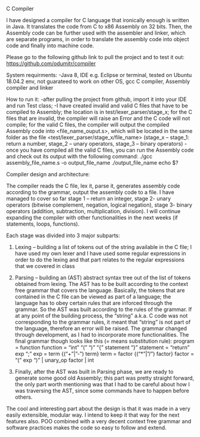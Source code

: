 C Compiler 

I have designed a compiler for C language that ironically enough is written in Java. It translates the code from C to x86 Assembly on 32 bits.  Then, the Assembly code can be further used with the assembler and linker, which are separate programs, in order to translate the assembly code into object code and finally into machine code.

Please go to the following github link to pull the project and to test it out:
https://github.com/odumitr/compiler

System requirments:
-Java 8, IDE e.g. Eclipse or terminal, tested on Ubuntu 18.04.2 env, not guarateed to work on other OS, gcc C compiler, Assembly compiler and linker

How to run it:
-after pulling the project from github, import it into your IDE and run Test class;
-I have created invalid and valid C files that have to be compiled to Assembly; the location is in test/lexer_parser/stage_x; for the C files that are invalid, the compiler will raise an Error and the C code will not compile; for the valid C files, the compiler will output the compiled Assembly code into <file_name_ouput.s>, which will be located in the same folder as the file <test/lexer_parser/stage_x/file_name> (stage_x – stage_1: return a number, stage_2 – unary operators, stage_3 – binary operators)
-once you have compiled all the valid C files, you can run the Assembly code and check out its output with the following command: 
./gcc assembly_file_name.s -o output_file_name
./output_file_name
echo $?

Compiler design and architecture:

The compiler reads the C file, lex it, parse it, generates assembly code according to the grammar, output the assembly code to a file.
I have managed to cover so far stage 1 – return an integer, stage 2- unary operators (bitwise complement, negation, logical negation), stage 3- binary operators (addition, subtraction, multiplication, division).
I will continue expanding the compiler with other functionalities in the next weeks (if statements, loops, functions).

Each stage was divided into 3 major subparts:
1. Lexing – building a list of tokens out of the string available in the C file; I have used my own lexer and I have used some regular expressions in order to do the lexing and that part relates to the regular expressions that we covered in class
2. Parsing – building an (AST) abstract syntax tree out of the list of tokens obtained from lexing. The AST has to be built according to the context free grammar that covers the language. Basically, the tokens that are contained in the C file can be viewed as part of a language; the language has to obey certain rules that are inforced through the grammar. So the AST was built according to the rules of the grammar. If at any point of the building process, the “string” a.k.a. C code was not corresponding to the grammar rules, it meant that “string” is not part of the language, therefore an error will be raised. The grammar changed through development, as I had to incorporate more functionalities. The final grammar though looks like this (= means substitution rule):
program = function
function = “int” <id> “(” “)” “{” statement “}”
statement = “return” exp “;”
exp = term {(“+”|”-”) term}
term = factor {(“*”|”/”) factor}
factor = “(” exp “)” | unary_op factor | int


3. Finally, after the AST was built in Parsing phase, we are ready to generate some good old Assembly; this part was pretty straight forward, the only part worth mentioning was that I had to be careful about how I was traversing the AST, since some commands have to happen before others.

The cool and interesting part about the design is that it was made in a very easily extensible, modular way. I intend to keep it that way for the next features also. POO combined with a very decent context free grammar and software practices makes the code so easy to follow and extend.
